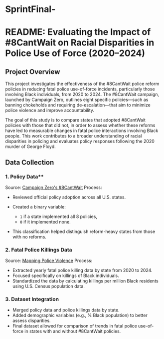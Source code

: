 # SprintFinal-

# README: Evaluating the Impact of #8CantWait on Racial Disparities in Police Use of Force (2020–2024)

## Project Overview

This project investigates the effectiveness of the #8CantWait police reform policies in reducing fatal police use-of-force incidents, particularly those involving Black individuals, from 2020 to 2024. The #8CantWait campaign, launched by Campaign Zero, outlines eight specific policies—such as banning chokeholds and requiring de-escalation—that aim to minimize police violence and improve accountability.

The goal of this study is to compare states that adopted #8CantWait policies with those that did not, in order to assess whether these reforms have led to measurable changes in fatal police interactions involving Black people. This work contributes to a broader understanding of racial disparities in policing and evaluates policy responses following the 2020 murder of George Floyd.

## Data Collection

### 1. Policy Data**

Source: [Campaign Zero's #8CantWait](https://8cantwait.org/)
Process:

  * Reviewed official policy adoption across all U.S. states.
  * Created a binary variable:

    * `1` if a state implemented all 8 policies,
    * `0` if it implemented none.
  * This classification helped distinguish reform-heavy states from those with no reforms.

### 2. **Fatal Police Killings Data**

Source: [Mapping Police Violence](https://mappingpoliceviolence.org/)
Process:

  * Extracted yearly fatal police killing data by state from 2020 to 2024.
  * Focused specifically on killings of Black individuals.
  * Standardized the data by calculating killings per million Black residents using U.S. Census population data.

### 3. **Dataset Integration**

* Merged policy data and police killings data by state.
* Added demographic variables (e.g., % Black population) to better assess disparities.
* Final dataset allowed for comparison of trends in fatal police use-of-force in states with and without #8CantWait policies.


